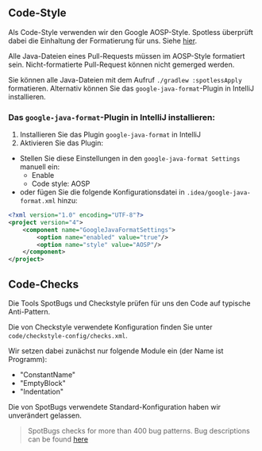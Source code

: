 ## Code-Style

Als Code-Style verwenden wir den Google AOSP-Style. Spotless überprüft dabei die Einhaltung der Formatierung für uns. Siehe [hier](https://github.com/diffplug/spotless/tree/main/plugin-gradle#google-java-format).

Alle Java-Dateien eines Pull-Requests müssen im AOSP-Style formatiert sein. Nicht-formatierte Pull-Request können nicht gemerged werden.

Sie können alle Java-Dateien mit dem Aufruf `./gradlew :spotlessApply` formatieren. Alternativ können Sie das `google-java-format`-Plugin in IntelliJ installieren.

### Das `google-java-format`-Plugin in IntelliJ installieren:
1. Installieren Sie das Plugin `google-java-format` in IntelliJ
2. Aktivieren Sie das Plugin:
- Stellen Sie diese Einstellungen in den `google-java-format Settings` manuell ein:
    - Enable
    - Code style: AOSP
- oder fügen Sie die folgende Konfigurationsdatei in `.idea/google-java-format.xml` hinzu:

```xml
<?xml version="1.0" encoding="UTF-8"?>
<project version="4">
    <component name="GoogleJavaFormatSettings">
        <option name="enabled" value="true"/>
        <option name="style" value="AOSP"/>
    </component>
</project>
```

## Code-Checks

Die Tools SpotBugs und Checkstyle prüfen für uns den Code auf typische Anti-Pattern.

Die von Checkstyle verwendete Konfiguration finden Sie unter `code/checkstyle-config/checks.xml`.

Wir setzen dabei zunächst nur folgende Module ein (der Name ist Programm):
- "ConstantName"
- "EmptyBlock"
- "Indentation"

Die von SpotBugs verwendete Standard-Konfiguration haben wir unverändert gelassen.

> SpotBugs checks for more than 400 bug patterns. Bug descriptions can be found [here](https://spotbugs.readthedocs.io/en/latest/bugDescriptions.html)